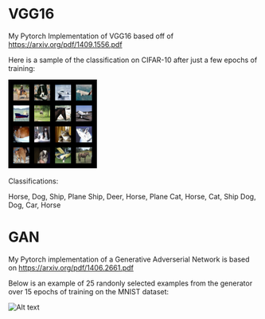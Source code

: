 # VGG16
My Pytorch Implementation of VGG16 based off of https://arxiv.org/pdf/1409.1556.pdf

Here is a sample of the classification on CIFAR-10 after just a few epochs of training:

![Alt text](VGG16/sample.png?raw=true)

Classifications:

Horse, Dog, Ship, Plane
Ship, Deer, Horse, Plane
Cat, Horse, Cat, Ship
Dog, Dog, Car, Horse

# GAN

My Pytorch implementation of a Generative Adverserial Network is based on https://arxiv.org/pdf/1406.2661.pdf

Below is an example of 25 randonly selected examples from the generator over 15 epochs of training on the MNIST dataset:

![Alt text](GAN/gan_training.gif?raw=true)
